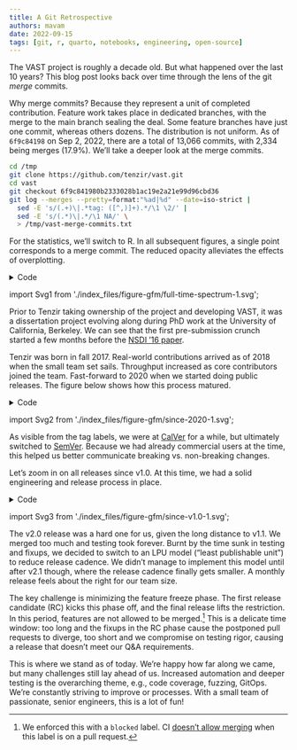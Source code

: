```yaml
---
title: A Git Retrospective
authors: mavam
date: 2022-09-15
tags: [git, r, quarto, notebooks, engineering, open-source]
---
```


The VAST project is roughly a decade old. But what happened over the last 10
years? This blog post looks back over time through the lens of the git *merge*
commits.

Why merge commits? Because they represent a unit of completed contribution.
Feature work takes place in dedicated branches, with the merge to the main
branch sealing the deal. Some feature branches have just one commit, whereas
others dozens. The distribution is not uniform. As of `6f9c84198` on Sep 2,
2022, there are a total of 13,066 commits, with 2,334 being merges (17.9%).
We’ll take a deeper look at the merge commits.

<!--truncate-->

``` bash
cd /tmp
git clone https://github.com/tenzir/vast.git
cd vast
git checkout 6f9c841980b2333028b1ac19e2a21e99d96cbd36
git log --merges --pretty=format:"%ad|%d" --date=iso-strict |
  sed -E 's/(.+)\|.*tag: ([^,)]+).*/\1 \2/' |
  sed -E 's/(.*)\|.*/\1 NA/' \
  > /tmp/vast-merge-commits.txt
```

For the statistics, we’ll switch to R. In all subsequent figures, a single point
corresponds to a merge commit. The reduced opacity alleviates the effects of
overplotting.

<details><summary>Code</summary>

``` r
library(dplyr)
library(ggplot2)
library(lubridate)
library(readr)

theme_set(theme_minimal())

data <- read_table("/tmp/vast-merge-commits.txt",
  col_names = c("time", "tag"),
  col_types = "Tc"
) |>
  arrange(time) |>
  mutate(count = row_number())

first_contribution <- \(x) data |>
  filter(time >= x) |>
  pull(count) |>
  first()

events <- tribble(
  ~time, ~event,
  ymd("2016-03-17"), "NSDI '16\npublication",
  ymd("2017-08-31"), "Tenzir\nincorporated",
  ymd("2018-07-01"), "Tobias",
  ymd("2019-09-15"), "Dominik",
  ymd("2020-01-01"), "Benno",
  ymd("2021-12-01"), "Thomas",
  ymd("2022-07-01"), "Patryk",
) |>
  mutate(time = as.POSIXct(time), count = Vectorize(first_contribution)(time))

data |>
  ggplot(aes(x = time, y = count)) +
  geom_point(size = 1, alpha = 0.2) +
  geom_segment(
    data = events,
    aes(xend = time, yend = count + 200),
    color = "red"
  ) +
  geom_label(
    data = events,
    aes(y = count + 200, label = event),
    color = "red",
    size = 2
  ) +
  scale_x_datetime(date_breaks = "1 year", date_labels = "%Y") +
  labs(x = "Time", y = "Merge Commits")
```

</details>

import Svg1 from './index_files/figure-gfm/full-time-spectrum-1.svg';

<Svg1 />

Prior to Tenzir taking ownership of the project and developing VAST, it was a
dissertation project evolving along during PhD work at the University of
California, Berkeley. We can see that the first pre-submission crunch started a
few months before the [NSDI ’16
paper](https://matthias.vallentin.net/papers/nsdi16.pdf).

Tenzir was born in fall 2017. Real-world contributions arrived as of 2018 when
the small team set sails. Throughput increased as core contributors joined the
team. Fast-forward to 2020 when we started doing public releases. The figure
below shows how this process matured.

<details><summary>Code</summary>

``` r
library(ggrepel)

data |>
  ggplot(aes(x = time, y = count, label = tag)) +
  geom_point(size = 1, alpha = 0.1) +
  geom_text_repel(
    size = 2,
    min.segment.length = 0,
    max.overlaps = Inf,
    segment.color = "red",
    segment.alpha = 0.2,
    box.padding = 0.2
  ) +
  scale_x_datetime(
    date_breaks = "1 year",
    limits = c(as.POSIXct(ymd("2020-01-01")), max(data$time)),
    date_labels = "%Y"
  ) +
  labs(x = "Time", y = "Merge Commits")
```

</details>

import Svg2 from './index_files/figure-gfm/since-2020-1.svg';

<Svg2 />

As visible from the tag labels, we were at [CalVer](https://calver.org) for a
while, but ultimately switched to [SemVer](https://semver.org). Because we had
already commercial users at the time, this helped us better communicate breaking
vs. non-breaking changes.

Let’s zoom in on all releases since v1.0. At this time, we had a solid
engineering and release process in place.

<details><summary>Code</summary>

``` r
library(tidyr)
v1_0_0_rc1_time <- data |>
  filter(tag == "v1.0.0-rc1") |>
  pull(time)

since_v1_0_0_rc1 <- data |> filter(time >= v1_0_0_rc1_time)

rc <- since_v1_0_0_rc1 |>
  drop_na() |>
  filter(grepl("rc", tag))

non_rc <- since_v1_0_0_rc1 |>
  drop_na() |>
  filter(!grepl("rc", tag))

since_v1_0_0_rc1 |>
  ggplot(aes(x = time, y = count, label = tag)) +
  geom_point(size = 1, alpha = 0.2) +
  geom_segment(
    data = non_rc,
    aes(xend = time, yend = min(count)), color = "red"
  ) +
  geom_text_repel(
    size = 2,
    min.segment.length = 0,
    max.overlaps = Inf,
    segment.color = "grey",
    box.padding = 0.7
  ) +
  geom_point(
    data = rc, aes(x = time, y = count),
    color = "blue",
    size = 2
  ) +
  geom_point(
    data = non_rc, aes(x = time, y = count),
    color = "red",
    size = 2
  ) +
  geom_label(data = non_rc, aes(y = min(count)), size = 2, color = "red") +
  scale_x_datetime(date_breaks = "1 month", date_labels = "%b %y") +
  labs(x = "Time", y = "Merge Commits")
```

</details>

import Svg3 from './index_files/figure-gfm/since-v1.0-1.svg';

<Svg3 />

The v2.0 release was a hard one for us, given the long distance to v1.1. We
merged too much and testing took forever. Burnt by the time sunk in testing and
fixups, we decided to switch to an LPU model (“least publishable unit”) to
reduce release cadence. We didn’t manage to implement this model until after
v2.1 though, where the release cadence finally gets smaller. A monthly release
feels about the right for our team size.

The key challenge is minimizing the feature freeze phase. The first release
candidate (RC) kicks this phase off, and the final release lifts the
restriction. In this period, features are not allowed to be merged.[^1] This is
a delicate time window: too long and the fixups in the RC phase cause the
postponed pull requests to diverge, too short and we compromise on testing
rigor, causing a release that doesn’t meet our Q&A requirements.

This is where we stand as of today. We’re happy how far along we came, but
many challenges still lay ahead of us. Increased automation and deeper testing
is the overarching theme, e.g., code coverage, fuzzing, GitOps. We’re constantly
striving to improve or processes. With a small team of passionate, senior
engineers, this is a lot of fun!

[^1]: We enforced this with a `blocked` label. CI [doesn’t allow
    merging](https://github.com/tenzir/vast/blob/6f9c841980b2333028b1ac19e2a21e99d96cbd36/.github/workflows/blocked.yaml) when this label is on a pull request.
